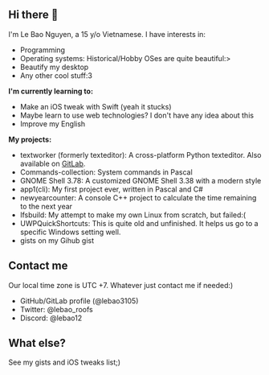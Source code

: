 ## Hi there 👋

I'm Le Bao Nguyen, a 15 y/o Vietnamese. I have interests in:

* Programming
* Operating systems: Historical/Hobby OSes are quite beautiful:>
* Beautify my desktop
* Any other cool stuff:3

**I'm currently learning to:**

* Make an iOS tweak with Swift (yeah it stucks)
* Maybe learn to use web technologies? I don't have any idea about this
* Improve my English

**My projects:**

* textworker (formerly texteditor): A cross-platform Python texteditor. Also available on [GitLab](https://gitlab.com/lebao3105/texteditor).
* Commands-collection: System commands in Pascal
* GNOME Shell 3.78: A customized GNOME Shell 3.38 with a modern style
* app1(cli): My first project ever, written in Pascal and C#
* newyearcounter: A console C++ project to calculate the time remaining to the next year
* lfsbuild: My attempt to make my own Linux from scratch, but failed:(
* UWPQuickShortcuts: This is quite old and unfinished. It helps us go to a specific Windows setting well.
* gists on my Gihub gist

## Contact me

Our local time zone is UTC +7. Whatever just contact me if needed:)

* GitHub/GitLab profile (@lebao3105)
* Twitter: @lebao_roofs
* Discord: @lebao12

## What else?

See my gists and iOS tweaks list;)

